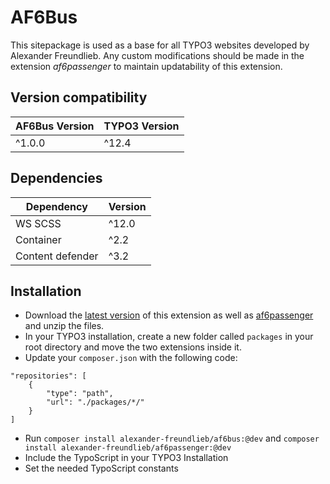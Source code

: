 AF6Bus
==============================================================

This sitepackage is used as a base for all TYPO3 websites developed by Alexander Freundlieb.
Any custom modifications should be made in the extension *af6passenger* to maintain
updatability of this extension.

## Version compatibility
| AF6Bus Version | TYPO3 Version |
|----------------|---------------|
| ^1.0.0         | ^12.4         |

## Dependencies
| Dependency       | Version |
|------------------|---------|
| WS SCSS          | ^12.0   |
| Container        | ^2.2    |
| Content defender | ^3.2    |

## Installation
* Download the [latest version](https://github.com/alexanderfreundlieb/af6bus/releases)
of this extension as well as [af6passenger](https://github.com/alexanderfreundlieb/af6passenger/releases)
and unzip the files. 
* In your TYPO3 installation, create a new folder called `packages` in your root directory
and move the two extensions inside it.
* Update your `composer.json` with the following code:
```
"repositories": [
    {
        "type": "path",
        "url": "./packages/*/"
    }
]
```
* Run `composer install alexander-freundlieb/af6bus:@dev` and
`composer install alexander-freundlieb/af6passenger:@dev`
* Include the TypoScript in your TYPO3 Installation
* Set the needed TypoScript constants
